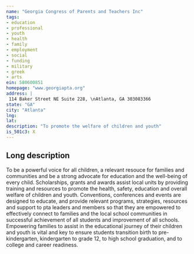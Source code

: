 ```yaml
---
name: "Georgia Congress of Parents and Teachers Inc"
tags:
- education
- professional
- youth
- health
- family
- employment
- social
- funding
- military
- greek
- arts
ein: 580600851
homepage: "www.georgiapta.org"
address: |
 114 Baker Street NE Suite 228, \nAtlanta, GA 303083366
state: "GA"
city: "Atlanta"
lng: 
lat: 
description: "To promote the welfare of children and youth"
is_501c3: X
---
```


## Long description

To be a powerful voice for all children, a relevant resouce for families and communities and be a strong advocate for education and the well-being of every child. Scholarships, grants and awards assist local units by providing training and resources to promote the health, safety, education and overall welfare of children and youth. Conventions, conferences and events are designed to educate, and provide relevant programs, strategies, resources and support to pta leaders and members so that they are empowered to effectively connect to families and the local school communities in successful achievement of all students and improvement of all schools. Empowering families to assist in the educational journey of their children and youth is vital and key to ensure students transition birth to pre-kindergarten, kindergarten to grade 12, to high school graduation, and to college and career readiness. 
